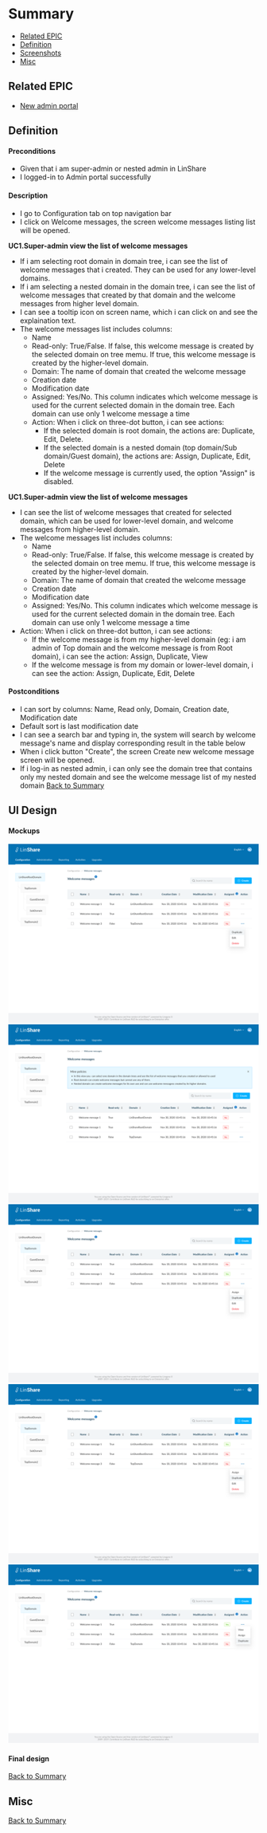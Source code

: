 # Summary

* [Related EPIC](#related-epic)
* [Definition](#definition)
* [Screenshots](#screenshots)
* [Misc](#misc)

## Related EPIC

* [New admin portal](./README.md)

## Definition

#### Preconditions

* Given that i am super-admin or nested admin in LinShare 
* I logged-in to Admin portal successfully

#### Description

- I go to Configuration tab on top navigation bar
- I click on Welcome messages, the screen welcome messages listing list will be opened.

**UC1.Super-admin view the list of welcome messages**
- If i am selecting root domain in domain tree, i can see the list of welcome messages that i created. They can be used for any lower-level domains.
- If i am selecting a nested domain in the domain tree, i can see the list of welcome messages that created by that domain and the welcome messages from higher level domain. 
- I can see a tooltip icon on screen name, which i can click on and see the explaination text. 
- The welcome messages list includes columns:
   - Name
   - Read-only: True/False. If false, this welcome message is created by the selected domain on tree memu. If true, this welcome message is created by the higher-level domain. 
   - Domain: The name of domain that created the welcome message
   - Creation date
   - Modification date
   - Assigned: Yes/No. This column indicates which welcome message is used for the current selected domain in the domain tree. Each domain can use only 1 welcome message a time 
   - Action: When i click on three-dot button, i can see actions: 
      - If the selected domain is root domain, the actions are: Duplicate, Edit, Delete. 
      - If the selected domain is a nested domain (top domain/Sub domain/Guest domain), the actions are: Assign, Duplicate, Edit, Delete
      - If the welcome message is currently used, the option "Assign" is disabled. 

**UC1.Super-admin view the list of welcome messages**
   - I can see the list of welcome messages that created for selected domain, which can be used for lower-level domain, and welcome messages from higher-level domain. 
   - The welcome messages list includes columns:
      - Name
      - Read-only: True/False. If false, this welcome message is created by the selected domain on tree memu. If true, this welcome message is created by the higher-level domain. 
      - Domain: The name of domain that created the welcome message
      - Creation date
      - Modification date
      - Assigned: Yes/No. This column indicates which welcome message is used for the current selected domain in the domain tree. Each domain can use only 1 welcome message a time 
   - Action: When i click on three-dot button, i can see actions: 
      - If the welcome message is from my higher-level domain (eg: i am admin of Top domain and the welcome message is from Root domain), i can see the action: Assign, Duplicate, View
      - If the welcome message is from my domain or lower-level domain, i can see the action: Assign, Duplicate, Edit, Delete

#### Postconditions

- I can sort by columns: Name, Read only, Domain, Creation date, Modification date
- Default sort is last modification date
- I can see a search bar and typing in, the system will search by welcome message's name and display corresponding result in the table below
- When i click button "Create", the screen Create new welcome message screen will be opened.
- If i log-in as nested admin, i can only see the domain tree that contains only my nested domain and see the welcome message list of my nested domain
[Back to Summary](#summary)

## UI Design

#### Mockups

![story37](./mockups/37.1.png)
![story37](./mockups/37.2.png)
![story37](./mockups/37.3.png)
![story37](./mockups/37.4.png)
![story37](./mockups/37.5.png)

#### Final design

[Back to Summary](#summary)
## Misc

[Back to Summary](#summary)



